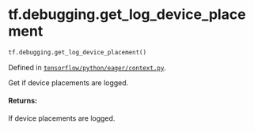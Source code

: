 <div itemscope itemtype="http://developers.google.com/ReferenceObject">
<meta itemprop="name" content="tf.debugging.get_log_device_placement" />
<meta itemprop="path" content="Stable" />
</div>

# tf.debugging.get_log_device_placement

``` python
tf.debugging.get_log_device_placement()
```



Defined in [`tensorflow/python/eager/context.py`](/code/stable/tensorflow/python/eager/context.py).

Get if device placements are logged.

#### Returns:

If device placements are logged.